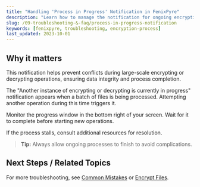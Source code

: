 ```yaml
---
title: "Handling 'Process in Progress' Notification in FenixPyre"
description: "Learn how to manage the notification for ongoing encrypting or decrypting processes in FenixPyre."
slug: /09-troubleshooting-&-faq/process-in-progress-notification
keywords: [fenixpyre, troubleshooting, encryption-process]
last_updated: 2023-10-01
---
```


## Why it matters
This notification helps prevent conflicts during large-scale encrypting or decrypting operations, ensuring data integrity and process completion.

The "Another instance of encrypting or decrypting is currently in progress" notification appears when a batch of files is being processed. Attempting another operation during this time triggers it.

<!-- IMG: ./media/09-troubleshooting-&-faq/process-in-progress.png | Alt: Notification for ongoing process -->

Monitor the progress window in the bottom right of your screen. Wait for it to complete before starting new operations.

<!-- IMG: ./media/09-troubleshooting-&-faq/progress-window.png | Alt: Progress window for encryption -->

If the process stalls, consult additional resources for resolution.

> **Tip:** Always allow ongoing processes to finish to avoid complications.

## Next Steps / Related Topics
For more troubleshooting, see [Common Mistakes](/09-troubleshooting-&-faq/common-mistakes) or [Encrypt Files](/05-user-guide/encrypt-files).